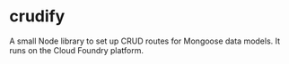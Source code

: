 crudify
=======

A small Node library to set up CRUD routes for Mongoose data models.
It runs on the Cloud Foundry platform.
